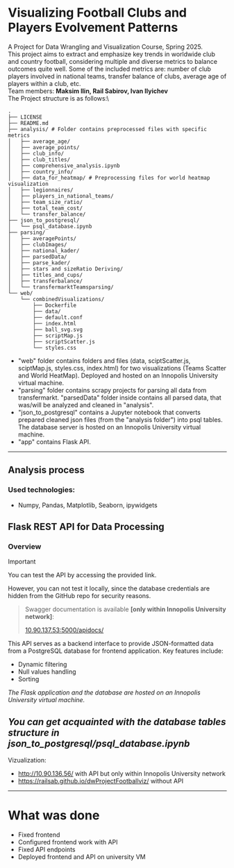# Visualizing Football Clubs and Players Evolvement Patterns
A Project for Data Wrangling and Visualization Course, Spring 2025. \
This project aims to extract and emphasize key trends in worldwide club and country football, considering multiple and diverse metrics to balance outcomes quite well. Some of the included metrics are: number of club players involved in national teams, transfer balance of clubs, average age of players within a club, etc. \
Team members: **Maksim Ilin, Rail Sabirov, Ivan Ilyichev**\
The Project structure is as follows:\

```
.
├── LICENSE
├── README.md
├── analysis/ # Folder contains preprocessed files with specific metrics
│   ├── average_age/
│   ├── average_points/
│   ├── club_info/
│   ├── club_titles/
│   ├── comprehensive_analysis.ipynb
│   ├── country_info/
│   ├── data_for_heatmap/ # Preprocessing files for world heatmap visualization
│   ├── legionnaires/
│   ├── players_in_national_teams/
│   ├── team_size_ratio/
│   ├── total_team_cost/
│   └── transfer_balance/
├── json_to_postgresql/
│   └── psql_database.ipynb
├── parsing/
│   ├── averagePoints/
│   ├── clubImages/
│   ├── national_kader/
│   ├── parsedData/
│   ├── parse_kader/
│   ├── stars and sizeRatio Deriving/
│   ├── titles_and_cups/
│   ├── transferbalance/
│   └── transfermarktTeamsparsing/
└── web/
    └── combinedVisualizations/
        ├── Dockerfile
        ├── data/
        ├── default.conf
        ├── index.html
        ├── ball_svg.svg
        ├── scriptMap.js
        ├── scriptScatter.js
        └── styles.css
```

 
- "web" folder contains folders and files (data, sciptScatter.js, sciptMap.js, styles.css, index.html) for two visualizations (Teams Scatter and World HeatMap). Deployed and hosted on an Innopolis University virtual machine.
- "parsing" folder contains scrapy projects for parsing all data from transfermarkt. "parsedData" folder inside contains all parsed data, that was/will be analyzed and cleaned in "analysis".
- "json_to_postgresql" contains a Jupyter notebook that converts prepared cleaned json files (from the "analysis folder") into psql tables. The database server is hosted on an Innopolis University virtual machine.
- "app" contains Flask API.

---
## Analysis process
### Used technologies: 
- Numpy, Pandas, Matplotlib, Seaborn, ipywidgets


## Flask REST API for Data Processing
### Overview

> [!IMPORTANT]
> You can test the API by accessing the provided link.
> 
> However, you can not test it locally, since the database credentials are hidden from the GitHub repo for security reasons.

> Swagger documentation is available **[only within Innopolis University network]**:
> 
> [10.90.137.53:5000/apidocs/](http://10.90.137.53:5000/apidocs/)

This API serves as a backend interface to provide JSON-formatted data from a PostgreSQL database for frontend application. Key features include:
* Dynamic filtering
* Null values handling
* Sorting

*The Flask application and the database are hosted on an Innopolis University virtual machine.*

*You can get acquainted with the database tables structure in json_to_postgresql/psql_database.ipynb*
---
Vizualization:
- http://10.90.136.56/ with API but only within Innopolis University network
- https://railsab.github.io/dwProjectFootballviz/ without API
---
# What was done
- Fixed frontend
- Configured frontend work with API
- Fixed API endpoints
- Deployed frontend and API on university VM
